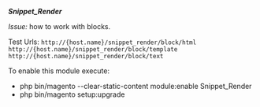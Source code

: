 ***Snippet_Render***

_Issue:_ how to work with blocks.


Test Urls: 
`http://{host.name}/snippet_render/block/html`
`http://{host.name}/snippet_render/block/template`
`http://{host.name}/snippet_render/block/text`

To enable this module execute:
- php bin/magento --clear-static-content module:enable Snippet_Render
- php bin/magento setup:upgrade
